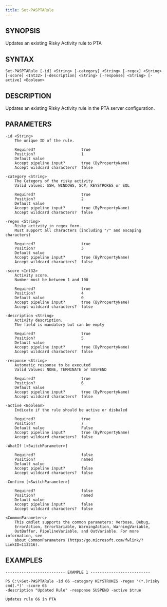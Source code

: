 ```yaml
---
title: Set-PASPTARule
---
```


## SYNOPSIS

Updates an existing Risky Activity rule to PTA

## SYNTAX

    Set-PASPTARule [-id] <String> [-category] <String> [-regex] <String>
    [-score] <Int32> [-description] <String> [-response] <String> [-active] <Boolean>

## DESCRIPTION

Updates an existing Risky Activity rule in the PTA server configuration.

## PARAMETERS

    -id <String>
        The unique ID of the rule.

        Required?                    true
        Position?                    1
        Default value
        Accept pipeline input?       true (ByPropertyName)
        Accept wildcard characters?  false

    -category <String>
        The Category of the risky activity
        Valid values: SSH, WINDOWS, SCP, KEYSTROKES or SQL

        Required?                    true
        Position?                    2
        Default value
        Accept pipeline input?       true (ByPropertyName)
        Accept wildcard characters?  false

    -regex <String>
        Risky activity in regex form.
        Must support all characters (including "/" and escaping characters)

        Required?                    true
        Position?                    3
        Default value
        Accept pipeline input?       true (ByPropertyName)
        Accept wildcard characters?  false

    -score <Int32>
        Activity score.
        Number must be between 1 and 100

        Required?                    true
        Position?                    4
        Default value                0
        Accept pipeline input?       true (ByPropertyName)
        Accept wildcard characters?  false

    -description <String>
        Activity description.
        The field is mandatory but can be empty

        Required?                    true
        Position?                    5
        Default value
        Accept pipeline input?       true (ByPropertyName)
        Accept wildcard characters?  false

    -response <String>
        Automatic response to be executed
        Valid Values: NONE, TERMINATE or SUSPEND

        Required?                    true
        Position?                    6
        Default value
        Accept pipeline input?       true (ByPropertyName)
        Accept wildcard characters?  false

    -active <Boolean>
        Indicate if the rule should be active or disbaled

        Required?                    true
        Position?                    7
        Default value                False
        Accept pipeline input?       true (ByPropertyName)
        Accept wildcard characters?  false

    -WhatIf [<SwitchParameter>]

        Required?                    false
        Position?                    named
        Default value
        Accept pipeline input?       false
        Accept wildcard characters?  false

    -Confirm [<SwitchParameter>]

        Required?                    false
        Position?                    named
        Default value
        Accept pipeline input?       false
        Accept wildcard characters?  false

    <CommonParameters>
        This cmdlet supports the common parameters: Verbose, Debug,
        ErrorAction, ErrorVariable, WarningAction, WarningVariable,
        OutBuffer, PipelineVariable, and OutVariable. For more information, see
        about_CommonParameters (https:/go.microsoft.com/fwlink/?LinkID=113216).

## EXAMPLES

    -------------------------- EXAMPLE 1 --------------------------

    PS C:\>Set-PASPTARule -id 66 -category KEYSTROKES -regex '(*.)risky cmd(.*)' -score 65
    -description "Updated Rule" -response SUSPEND -active $true

    Updates rule 66 in PTA
